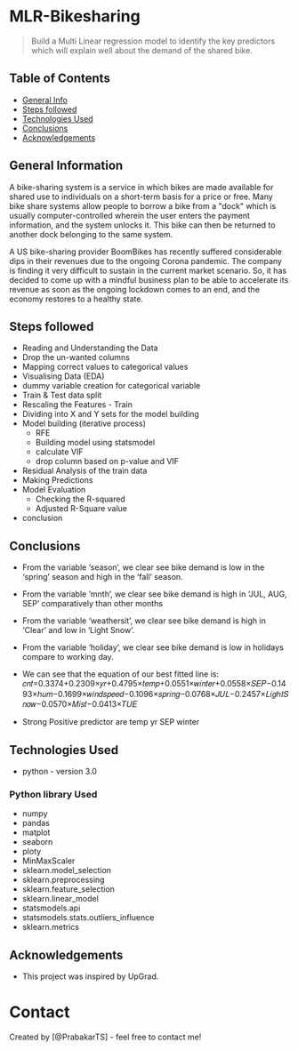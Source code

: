 # MLR-Bikesharing
> Build a Multi Linear regression model to identify the key predictors which will explain well about the demand of the shared bike.


## Table of Contents
* [General Info](#general-information)
* [Steps followed](#steps-followed)
* [Technologies Used](#technologies-used)
* [Conclusions](#conclusions)
* [Acknowledgements](#acknowledgements)


## General Information
A bike-sharing system is a service in which bikes are made available for shared use to individuals on a short-term basis for a price or free. Many bike share systems allow people to borrow a bike from a "dock" which is usually computer-controlled wherein the user enters the payment information, and the system unlocks it. This bike can then be returned to another dock belonging to the same system.

A US bike-sharing provider BoomBikes has recently suffered considerable dips in their revenues due to the ongoing Corona pandemic. The company is finding it very difficult to sustain in the current market scenario. So, it has decided to come up with a mindful business plan to be able to accelerate its revenue as soon as the ongoing lockdown comes to an end, and the economy restores to a healthy state.

## Steps followed
- Reading and Understanding the Data
- Drop the un-wanted columns
- Mapping correct values to categorical values
- Visualising Data (EDA)
- dummy variable creation for categorical variable
- Train & Test data split
- Rescaling the Features - Train
- Dividing into X and Y sets for the model building
- Model building (iterative process)
    - RFE
    - Building model using statsmodel
    - calculate VIF
    - drop column based on p-value and VIF
- Residual Analysis of the train data
- Making Predictions
- Model Evaluation
  - Checking the R-squared
  - Adjusted R-Square value
- conclusion

## Conclusions
- From the variable ‘season’, we clear see bike demand is low in the ‘spring’ season
and high in the ‘fall’ season.
- From the variable ‘mnth’, we clear see bike demand is high in ‘JUL, AUG, SEP’
comparatively than other months
- From the variable ‘weathersit’, we clear see bike demand is high in ‘Clear’ and low
in ‘Light Snow’.
- From the variable ‘holiday’, we clear see bike demand is low in holidays compare
to working day.

- We can see that the equation of our best fitted line is:
    𝑐𝑛𝑡=0.3374+0.2309×𝑦𝑟+0.4795×𝑡𝑒𝑚𝑝+0.0551×𝑤𝑖𝑛𝑡𝑒𝑟+0.0558×𝑆𝐸𝑃−0.1493×ℎ𝑢𝑚−0.1699×𝑤𝑖𝑛𝑑𝑠𝑝𝑒𝑒𝑑−0.1096×𝑠𝑝𝑟𝑖𝑛𝑔−0.0768×𝐽𝑈𝐿−0.2457×𝐿𝑖𝑔ℎ𝑡𝑆𝑛𝑜𝑤−0.0570×𝑀𝑖𝑠𝑡−0.0413×𝑇𝑈𝐸
- Strong Positive predictor are
    temp
    yr
    SEP
    winter


## Technologies Used
- python - version 3.0

### Python library Used
- numpy
- pandas
- matplot
- seaborn
- ploty
- MinMaxScaler
- sklearn.model_selection
- sklearn.preprocessing
- sklearn.feature_selection
- sklearn.linear_model
- statsmodels.api
- statsmodels.stats.outliers_influence
- sklearn.metrics


## Acknowledgements
- This project was inspired by UpGrad.


# Contact
Created by [@PrabakarTS] - feel free to contact me!


